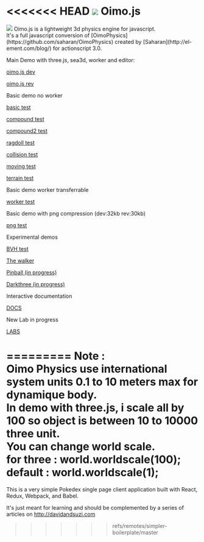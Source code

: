 <<<<<<< HEAD
<img src="http://lo-th.github.io/Oimo.js/images/logos.png"/>  Oimo.js 
=========
<img src="http://lo-th.github.io/Oimo.js/images/head.jpg"/>
Oimo.js is a lightweight 3d physics engine for javascript.<br>
It's a full javascript conversion of [OimoPhysics](https://github.com/saharan/OimoPhysics) created by [Saharan](http://el-ement.com/blog/) for actionscript 3.0.<br>


Main Demo with three.js, sea3d, worker and editor:

[oimo.js dev](http://lo-th.github.io/Oimo.js/index.html)

[oimo.js rev](http://lo-th.github.io/Oimo.js/index_rev.html)

Basic demo no worker

[basic test](http://lo-th.github.io/Oimo.js/test_basic.html)

[compound test](http://lo-th.github.io/Oimo.js/test_compound.html)

[compound2 test](http://lo-th.github.io/Oimo.js/test_compound2.html)

[ragdoll test](http://lo-th.github.io/Oimo.js/test_ragdoll.html)

[collision test](http://lo-th.github.io/Oimo.js/test_collision.html)

[moving test](http://lo-th.github.io/Oimo.js/test_moving.html)

[terrain test](http://lo-th.github.io/Oimo.js/test_terrain.html)

Basic demo worker transferrable

[worker test](http://lo-th.github.io/Oimo.js/test_worker.html)

Basic demo with png compression (dev:32kb rev:30kb)

[png test](http://lo-th.github.io/Oimo.js/test_basic_png.html)

Experimental demos

[BVH test](http://lo-th.github.io/Oimo.js/test_bvh.html)

[The walker](http://lo-th.github.io/Oimo.js/experimental/walker.html)

[Pinball (in progress)](http://lo-th.github.io/Oimo.js/experimental/pinball.html)

[Darkthree (in progress)](http://lo-th.github.io/Oimo.js/experimental/darkthree.html)

Interactive documentation

[DOCS](http://lo-th.github.io/Oimo.js/docs/index.html)

New Lab in progress

[LABS](http://lo-th.github.io/Oimo.js/docs/index_lab.html)

=========
Note :<br>
Oimo Physics use international system units 0.1 to 10 meters max for dynamique body.<br>
In demo with three.js, i scale all by 100 so object is between 10 to 10000 three unit.<br>
You can change world scale.<br>
for three : world.worldscale(100);<br>
default : world.worldscale(1);
=======
This is a very simple Pokedex single page client application built with React, Redux, Webpack, and Babel.

It's just meant for learning and should be complemented by a series of articles on http://davidandsuzi.com
>>>>>>> refs/remotes/simpler-boilerplate/master
